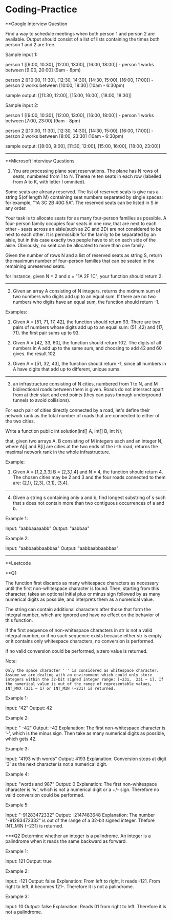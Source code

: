 # Coding-Practice
**Google Interview Question


Find a way to schedule meetings when both person 1 and person 2 are available. Output should consist of a list of lists containing the times both person 1 and 2 are free.

Sample input 1:
     
person 1 [[9:00, 10:30], [12:00, 13:00], [16:00, 18:00]]                                - person 1 works between [9:00, 20:00] (9am - 8pm)

person 2 [[10:00, 11:30], [12:30, 14:30], [14:30, 15:00], [16:00, 17:00]]               - person 2 works between [10:00, 18:30] (10am - 6:30pm)

sample output: [[11:30, 12:00], [15:00, 16:00], [18:00, 18:30]]


Sample input 2:

person 1 [[9:00, 10:30], [12:00, 13:00], [16:00, 18:00]]                                - person 1 works between [7:00, 23:00] (9am - 8pm)

person 2 [[10:00, 11:30], [12:30, 14:30], [14:30, 15:00], [16:00, 17:00]]               - person 2 works between [8:00, 23:30] (10am - 6:30pm)

sample output: [[8:00, 9:00], [11:30, 12:00], [15:00, 16:00], [18:00, 23:00]]


******************************************************************************************************************
**Microsoft Interview Questions

1) You are processing plane seat reservations. The plane has N rows of seats, numbered from 1 to N. Therea re ten seats in each row (labelled from A to K, with letter I ommited).

Some seats are already reserved. The list of reserved seats is give nas a string S(of length M) containing seat numbers separated by single spaces: for example, "1A 3C 2B 40G 5A". The reserved seats can be listed in S in any order.

Your task is to allocate seats for as many four-person families as possible. A four-person family occupies four seats in one row, that are next to each other - seats across an aisle(such as 2C and 2D) are not considered to be next to each other. It is permissible for the family to be separated by an aisle, but in this case exactly two people have to sit on each side of the aisle. Obviously, no seat can be allocated to more than one family.

Given the number of rows N and a list of reserved seats as string S, return the maximum number of four-person families that can be seated in the remaining unreserved seats.

for instance, given N = 2 and s = "1A 2F 1C", your function should return 2.
******************************************************************************************************************

2) Given an array A consisting of N integers, returns the mximum sum of two numbers who digits add up to an equal sum. If there are no two numbers who digits have an equal sum, the function should return -1.

Examples:
1. Given A = [51, 71, 17, 42], the function should return 93. There are two pairs of numbers whose digits add up to an equal sum: (51 ,42) and (17, 71). the first pair sums up to 93.

2. Given A = [42, 33, 60], the function should return 102. The digits of all numbers in A add up to the same sum, and choosing to add 42 and 60 gives. the result 102.

3. Given A = [51, 32, 43], the function should return -1, since all numbers in A have digits that add up to different, unique sums.

******************************************************************************************************************
3) an infrastructure consisting of N cities, numbered from 1 to N, and M bidirectional roads between them is given. Roads do not intersect apart from at their start and end points (they can pass through underground tunnels to avoid collisions).

For each pair of cities directly connected by a road, let's define their network rank as the total number of roads that are connected to either of the two cities.

Write a function
     public int solution(int[] A, int[] B, int N);
     
that, given two arrays A, B consisting of M integers each and an integer N, where A[i] and B[i] are cities at the two ends of the i-th road, returns the maximal network rank in the whole infrastructure.

Example:
1) Given A = [1,2,3,3] B = [2,3,1,4] and N = 4, the function should return 4. The chosen cities may be 2 and 3 and the four roads connected to them are: (2,1), (2,3), (3,1), (3,4).
******************************************************************************************************************
4) Given a string s containing only a and b, find longest substring of s such that s does not contain more than two contiguous occurrences of a and b.

Example 1:

Input: "aabbaaaaabb"
Output: "aabbaa"

Example 2:

Input: "aabbaabbaabbaa"
Output: "aabbaabbaabbaa"

******************************************************************************************************************
**Leetcode

**Q1

The function first discards as many whitespace characters as necessary until the first non-whitespace character is found. Then, starting from this character, takes an optional initial plus or minus sign followed by as many numerical digits as possible, and interprets them as a numerical value.

The string can contain additional characters after those that form the integral number, which are ignored and have no effect on the behavior of this function.

If the first sequence of non-whitespace characters in str is not a valid integral number, or if no such sequence exists because either str is empty or it contains only whitespace characters, no conversion is performed.

If no valid conversion could be performed, a zero value is returned.

Note:

    Only the space character ' ' is considered as whitespace character.
    Assume we are dealing with an environment which could only store integers within the 32-bit signed integer range: [−231,  231 − 1]. If the numerical value is out of the range of representable values, INT_MAX (231 − 1) or INT_MIN (−231) is returned.

Example 1:

Input: "42"
Output: 42

Example 2:

Input: "   -42"
Output: -42
Explanation: The first non-whitespace character is '-', which is the minus sign.
             Then take as many numerical digits as possible, which gets 42.

Example 3:

Input: "4193 with words"
Output: 4193
Explanation: Conversion stops at digit '3' as the next character is not a numerical digit.

Example 4:

Input: "words and 987"
Output: 0
Explanation: The first non-whitespace character is 'w', which is not a numerical 
             digit or a +/- sign. Therefore no valid conversion could be performed.

Example 5:

Input: "-91283472332"
Output: -2147483648
Explanation: The number "-91283472332" is out of the range of a 32-bit signed integer.
             Thefore INT_MIN (−231) is returned.
             

***Q2
Determine whether an integer is a palindrome. An integer is a palindrome when it reads the same backward as forward.

Example 1:

Input: 121
Output: true

Example 2:

Input: -121
Output: false
Explanation: From left to right, it reads -121. From right to left, it becomes 121-. Therefore it is not a palindrome.

Example 3:

Input: 10
Output: false
Explanation: Reads 01 from right to left. Therefore it is not a palindrome.


